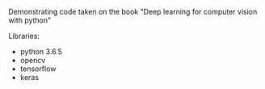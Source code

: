 Demonstrating code taken on the book "Deep learning for computer vision with python"

Libraries:
 - python 3.6.5
 - opencv
 - tensorflow
 - keras

